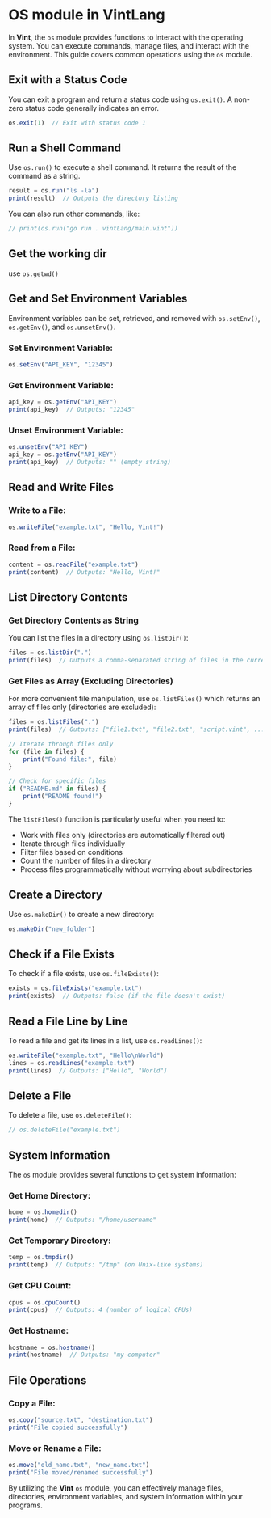 # OS module in VintLang

In **Vint**, the `os` module provides functions to interact with the operating system. You can execute commands, manage files, and interact with the environment. This guide covers common operations using the `os` module.

## Exit with a Status Code

You can exit a program and return a status code using `os.exit()`. A non-zero status code generally indicates an error.

```js
os.exit(1)  // Exit with status code 1
```

## Run a Shell Command

Use `os.run()` to execute a shell command. It returns the result of the command as a string.

```js
result = os.run("ls -la")
print(result)  // Outputs the directory listing
```

You can also run other commands, like:

```js
// print(os.run("go run . vintLang/main.vint"))
```

## Get the working dir
use `os.getwd()`

## Get and Set Environment Variables

Environment variables can be set, retrieved, and removed with `os.setEnv()`, `os.getEnv()`, and `os.unsetEnv()`.

### Set Environment Variable:
```js
os.setEnv("API_KEY", "12345")
```

### Get Environment Variable:
```js
api_key = os.getEnv("API_KEY")
print(api_key)  // Outputs: "12345"
```

### Unset Environment Variable:
```js
os.unsetEnv("API_KEY")
api_key = os.getEnv("API_KEY")
print(api_key)  // Outputs: "" (empty string)
```

## Read and Write Files

### Write to a File:
```js
os.writeFile("example.txt", "Hello, Vint!")
```

### Read from a File:
```js
content = os.readFile("example.txt")
print(content)  // Outputs: "Hello, Vint!"
```

## List Directory Contents

### Get Directory Contents as String

You can list the files in a directory using `os.listDir()`:

```js
files = os.listDir(".")
print(files)  // Outputs a comma-separated string of files in the current directory
```

### Get Files as Array (Excluding Directories)

For more convenient file manipulation, use `os.listFiles()` which returns an array of files only (directories are excluded):

```js
files = os.listFiles(".")
print(files)  // Outputs: ["file1.txt", "file2.txt", "script.vint", ...]

// Iterate through files only
for (file in files) {
    print("Found file:", file)
}

// Check for specific files
if ("README.md" in files) {
    print("README found!")
}
```

The `listFiles()` function is particularly useful when you need to:

- Work with files only (directories are automatically filtered out)
- Iterate through files individually
- Filter files based on conditions
- Count the number of files in a directory
- Process files programmatically without worrying about subdirectories

## Create a Directory

Use `os.makeDir()` to create a new directory:

```js
os.makeDir("new_folder")
```

## Check if a File Exists

To check if a file exists, use `os.fileExists()`:

```js
exists = os.fileExists("example.txt")
print(exists)  // Outputs: false (if the file doesn't exist)
```

## Read a File Line by Line

To read a file and get its lines in a list, use `os.readLines()`:

```js
os.writeFile("example.txt", "Hello\nWorld")
lines = os.readLines("example.txt")
print(lines)  // Outputs: ["Hello", "World"]
```

## Delete a File

To delete a file, use `os.deleteFile()`:

```js
// os.deleteFile("example.txt")
```

## System Information

The `os` module provides several functions to get system information:

### Get Home Directory:
```js
home = os.homedir()
print(home)  // Outputs: "/home/username"
```

### Get Temporary Directory:
```js
temp = os.tmpdir()
print(temp)  // Outputs: "/tmp" (on Unix-like systems)
```

### Get CPU Count:
```js
cpus = os.cpuCount()
print(cpus)  // Outputs: 4 (number of logical CPUs)
```

### Get Hostname:
```js
hostname = os.hostname()
print(hostname)  // Outputs: "my-computer"
```

## File Operations

### Copy a File:
```js
os.copy("source.txt", "destination.txt")
print("File copied successfully")
```

### Move or Rename a File:
```js
os.move("old_name.txt", "new_name.txt")
print("File moved/renamed successfully")
```

By utilizing the **Vint** `os` module, you can effectively manage files, directories, environment variables, and system information within your programs.